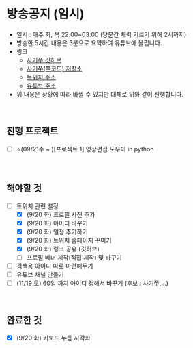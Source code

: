 # 방송공지 (임시)

- 일시 : 매주 화, 목 22:00~03:00 (당분간 체력 기르기 위해 2시까지)
- 방송한 5시간 내용은 3분으로 요약하여 유튜브에 올립니다.
- 링크
  - [사기쭈 깃허브](https://github.com/SAgiKPJH)
  - [사기쭈(쭈코드) 저장소](https://github.com/SAgiKPJH/SAGI_JJU-JJUCODE-)
  - [트위치 주소](https://www.twitch.tv/juhyung1021/about)
  - [유튜브 주소]()
- 위 내용은 상황에 따라 바뀔 수 있지만 대체로 위와 같이 진행합니다.

<br>

## 진행 프로젝트

- [ ] ⭐(09/21수 ~ )[프로젝트 1] 영상편집 도우미 in python

<br>

## 해야할 것

- [ ] 트위치 관련 설정
  - [x] (9/20 화) 프로필 사진 추가
  - [x] (9/20 화) 아이디 바꾸기
  - [x] (9/20 화) 일정 추가하기
  - [x] (9/20 화) 트위치 홈페이지 꾸미기
  - [x] (9/20 화) 링크 공유 (깃허브)
  - [ ] 프로필 베너 제작(직접 제작) 및 바꾸기
- [ ] 검색용 아이디 따로 마련해두기
- [ ] 유튜브 채널 만들기
- [ ] (11/19 토) 60일 까지 아이디 정해서 바꾸기 (후보 : 사기쭈,...)

<br>

## 완료한 것
- [x] (9/20 화) 키보드 누름 시각화
